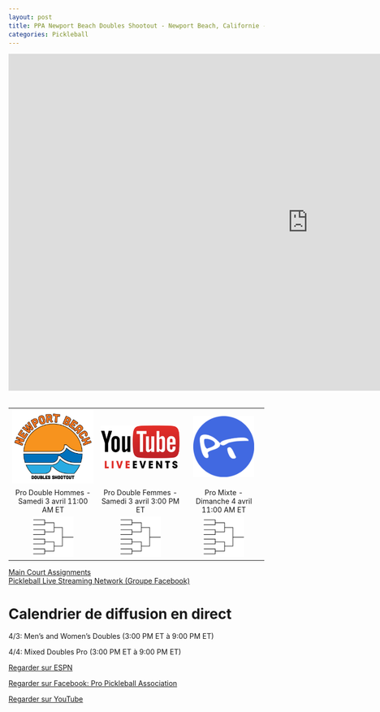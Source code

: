 ```yaml
---
layout: post
title: PPA Newport Beach Doubles Shootout - Newport Beach, Californie - 2 au 4 avril 2021
categories: Pickleball
---
```

<!-- Code pour les posts facebook -->
<div id="fb-root"></div>
<script async defer crossorigin="anonymous" src="https://connect.facebook.net/fr_CA/sdk.js#xfbml=1&version=v10.0" nonce="nuCryucA"></script>

<div class="videoWrapper">
<iframe width="1180" height="664" src="https://www.youtube.com/embed/Gmj36A8Sj3k" title="YouTube video player" frameborder="0" allow="accelerometer; autoplay; clipboard-write; encrypted-media; gyroscope; picture-in-picture" allowfullscreen></iframe>
</div>

<br>

<table>
    <tr>
        <td>
            <div style="text-align: center">
                <a href="https://www.ppatour.com/events/doubles-shootout-newport-beach/" target="_blank" rel="noopener noreferrer"><img src="/images/newport-beach-doubles-shootout.png" width="200"/></a>
            </div>
        </td>
        <td> 
            <div style="text-align: center">
                <a href="https://www.youtube.com/channel/UCSP6HlrMmRqogym2aHBPHpw" target="_blank" rel="noopener noreferrer"><img src="/images/youtube-live-stream.png" width="180"/></a>
            </div>
        </td>
        <td>
            <div style="text-align: center">  
                <a href="https://www.pickleballtournaments.com/tournamentinfo.pl?tid=4593" target="_blank" rel="noopener noreferrer"><img src="/images/pt.png" alt="pickleballtournaments.com" width="120"/></a>
            </div>
        </td>
    </tr>
    <tr>
        <td>
            <div style="text-align: center">
            Pro Double Hommes - Samedi 3 avril 11:00 AM ET
            </div>
        </td>
        <td>
            <div style="text-align: center">
            Pro Double Femmes - Samedi 3 avril 3:00 PM ET
            </div>
        </td>
        <td>
            <div style="text-align: center">
            Pro Mixte - Dimanche 4 avril 11:00 AM ET
            </div>
        </td>
    </tr>
    <tr>
        <td>
            <div style="text-align: center">
                <a href="" target="_blank" rel="noopener noreferrer"><img src="/images/bracket.png" width="80"/></a>
            </div>
        </td>
        <td>
            <div style="text-align: center">
            <a href="" target="_blank" rel="noopener noreferrer"><img src="/images/bracket.png" width="80"/></a>
            </div>
        </td>
        <td>
            <div style="text-align: center">
            <a href="" target="_blank" rel="noopener noreferrer"><img src="/images/bracket.png" width="80"/></a>
            </div>
        </td>
    </tr>
</table>


<a href="https://www.pickleballtournaments.com/nd_oncourts.pl?tid=4593&venue=Main" target="_blank" rel="noopener noreferrer">Main Court Assignments</a>
<br>
<a href="https://www.facebook.com/groups/1194540214056834/" target="_blank" rel="noopener noreferrer">Pickleball Live Streaming Network (Groupe Facebook)</a>

# Calendrier de diffusion en direct
4/3: Men’s and Women’s Doubles (3:00 PM ET à 9:00 PM ET)

4/4: Mixed Doubles Pro (3:00 PM ET à 9:00 PM ET)

<a href="https://www.espn.com/watch/?type=upcoming&_slug_" target="_blank" rel="noopener noreferrer">Regarder sur ESPN</a>

<a href="https://www.facebook.com/OfficialPPATour/" target="_blank" rel="noopener noreferrer">Regarder sur Facebook: Pro Pickleball Association</a>

<a href="https://www.youtube.com/channel/UCSP6HlrMmRqogym2aHBPHpw" target="_blank" rel="noopener noreferrer">Regarder sur YouTube</a>


